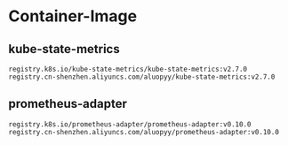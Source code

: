 # Container-Image
## kube-state-metrics
```
registry.k8s.io/kube-state-metrics/kube-state-metrics:v2.7.0
registry.cn-shenzhen.aliyuncs.com/aluopyy/kube-state-metrics:v2.7.0
```
## prometheus-adapter
```
registry.k8s.io/prometheus-adapter/prometheus-adapter:v0.10.0
registry.cn-shenzhen.aliyuncs.com/aluopyy/prometheus-adapter:v0.10.0
```
